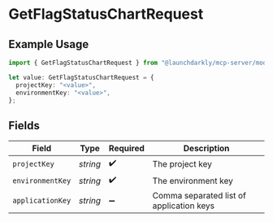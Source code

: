 # GetFlagStatusChartRequest

## Example Usage

```typescript
import { GetFlagStatusChartRequest } from "@launchdarkly/mcp-server/models/operations";

let value: GetFlagStatusChartRequest = {
  projectKey: "<value>",
  environmentKey: "<value>",
};
```

## Fields

| Field                                    | Type                                     | Required                                 | Description                              |
| ---------------------------------------- | ---------------------------------------- | ---------------------------------------- | ---------------------------------------- |
| `projectKey`                             | *string*                                 | :heavy_check_mark:                       | The project key                          |
| `environmentKey`                         | *string*                                 | :heavy_check_mark:                       | The environment key                      |
| `applicationKey`                         | *string*                                 | :heavy_minus_sign:                       | Comma separated list of application keys |
